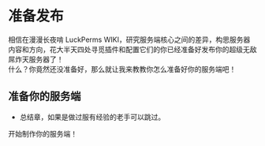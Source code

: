 # 准备发布
相信在漫漫长夜啃 LuckPerms WIKI，研究服务端核心之间的差异，构思服务器内容和方向，花大半天四处寻觅插件和配置它们的你已经准备好发布你的超级无敌屌炸天服务器了！  
什么？你竟然还没准备好，那么就让我来教教你怎么准备好你的服务端吧！  

## 准备你的服务端
 * 总结章，如果是做过服有经验的老手可以跳过。
  
开始制作你的服务端！